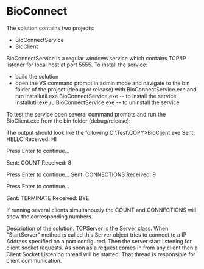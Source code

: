 # BioConnect
The solution contains two projects:

- BioConnectService
- BioClient

BioConnectService is a regular windows service which contains TCP/IP listener for local host at port 5555.
To install the service:

- build the solution 
- open the VS command prompt in admin mode and navigate to the bin folder of the project (debug or release) with
  BioConnectService.exe and run
     installutil.exe BioConnectService.exe -- to install the service
     installutil.exe /u BioConnectService.exe -- to uninstall the service

To test the service open several command prompts and run the BioClient.exe from the bin folder (debug/release):

The output should look like the following 
C:\Test\COPY>BioClient.exe
Sent: HELLO
Received: HI

 Press Enter to continue...

Sent: COUNT
Received: 8

 Press Enter to continue...
Sent: CONNECTIONS
Received: 9

 Press Enter to continue...

Sent: TERMINATE
Received: BYE

If running several clients simultanously the COUNT and CONNECTIONS will show the corresponding numbers.

Description of the solution.
TCPServer is the Server class. When "StartServer" method is called  this Server object tries to connect to a IP Address specified on a port configured. Then the server start listening for client socket requests. As soon as a request comes in from any client then a Client Socket Listening thread will be started. That thread is responsible for client communication.

